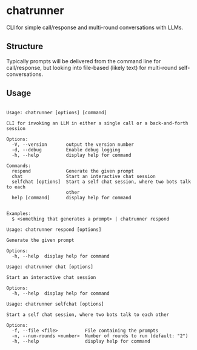 # chatrunner

CLI for simple call/response and multi-round conversations with LLMs.

## Structure

Typically prompts will be delivered from the command line for call/response, but looking into file-based (likely text) for multi-round self-conversations.

## Usage

```

Usage: chatrunner [options] [command]

CLI for invoking an LLM in either a single call or a back-and-forth session

Options:
  -V, --version       output the version number
  -d, --debug         Enable debug logging
  -h, --help          display help for command

Commands:
  respond             Generate the given prompt
  chat                Start an interactive chat session
  selfchat [options]  Start a self chat session, where two bots talk to each
                      other
  help [command]      display help for command


Examples:
  $ <something that generates a prompt> | chatrunner respond
```

```
Usage: chatrunner respond [options]

Generate the given prompt

Options:
  -h, --help  display help for command
```

```
Usage: chatrunner chat [options]

Start an interactive chat session

Options:
  -h, --help  display help for command
```

```
Usage: chatrunner selfchat [options]

Start a self chat session, where two bots talk to each other

Options:
  -f, --file <file>          File containing the prompts
  -n, --num-rounds <number>  Number of rounds to run (default: "2")
  -h, --help                 display help for command
```
